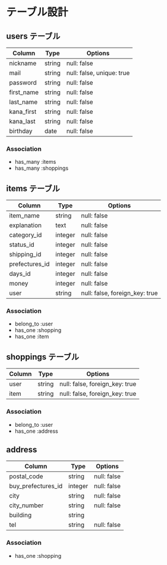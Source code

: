 # テーブル設計

## users テーブル

| Column     | Type   | Options                   |
| ---------- | ------ | ------------------------- |
| nickname   | string | null: false               |
| mail       | string | null: false, unique: true |
| password   | string | null: false               |
| first_name | string | null: false               |
| last_name  | string | null: false               |
| kana_first | string | null: false               |
| kana_last  | string | null: false               |
| birthday   | date   | null: false               |

### Association
- has_many :items
- has_many :shoppings

## items テーブル

| Column         | Type    | Options                        |
| -------------- | ------- | ------------------------------ |
| item_name      | string  | null: false                    |
| explanation    | text    | null: false                    |
| category_id    | integer  | null: false                    |
| status_id      | integer | null: false                    |
| shipping_id    | integer | null: false                    |
| prefectures_id | integer | null: false                    |
| days_id        | integer | null: false                    |
| money          | integer | null: false                    |
| user           | string  | null: false, foreign_key: true |

### Association
- belong_to :user
- has_one :shopping
- has_one :item

## shoppings テーブル

| Column | Type   | Options                        |
| ------ | ------ | ------------------------------ |
| user   | string | null: false, foreign_key: true |
| item   | string | null: false, foreign_key: true |

### Association
- belong_to :user
- has_one :address

## address

| Column             | Type    | Options     |
| ------------------ | ------- | ----------- |
| postal_code        | string  | null: false |
| buy_prefectures_id | integer | null: false |
| city               | string  | null: false |
| city_number        | string  | null: false |
| building           | string  |
| tel                | string  | null: false |

### Association
- has_one :shopping
